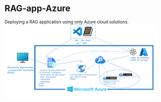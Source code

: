 # RAG-app-Azure
Deploying a RAG application using only Azure cloud solutions.
![gen-ai-architecture](gen-ai-azure-architecture.png)
